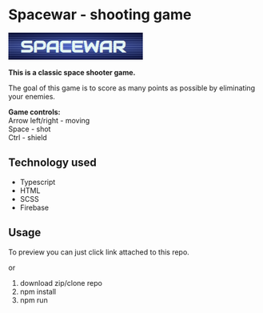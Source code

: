 # Spacewar - shooting game

![logo](./img/logo-github.png)

**This is a classic space shooter game.**

The goal of this game is to score as many points as possible by eliminating your enemies.

**Game controls:**  
Arrow left/right - moving  
Space - shot  
Ctrl - shield

## Technology used

-   Typescript
-   HTML
-   SCSS
-   Firebase

## Usage

To preview you can just click link attached to this repo.

or

1.  download zip/clone repo
2.  npm install
3.  npm run
